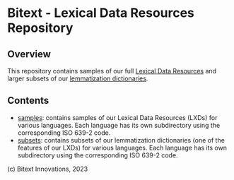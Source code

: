 Bitext - Lexical Data Resources Repository
==========================================

Overview
--------
This repository contains samples of our full [Lexical Data Resources](https://www.bitext.com/lexical-resource/) and larger subsets of our [lemmatization dictionaries](https://www.bitext.com/lemmatizer/).

Contents
--------
- [samples](samples/): contains samples of our Lexical Data Resources (LXDs) for various languages. Each language has its own subdirectory using the corresponding ISO 639-2 code.
- [subsets](subsets/): contains subsets of our lemmatization dictionaries (one of the features of our LXDs) for various languages. Each language has its own subdirectory using the corresponding ISO 639-2 code.

(c) Bitext Innovations, 2023
